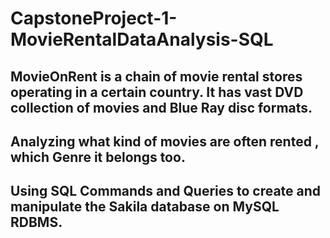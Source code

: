 # CapstoneProject-1-MovieRentalDataAnalysis-SQL
## MovieOnRent is a chain of movie rental stores operating in a certain country. It has vast DVD collection of movies and Blue Ray disc formats.
## Analyzing what kind of movies are often rented , which Genre it belongs too.
## Using SQL Commands and Queries to create and manipulate the Sakila database on MySQL RDBMS.
